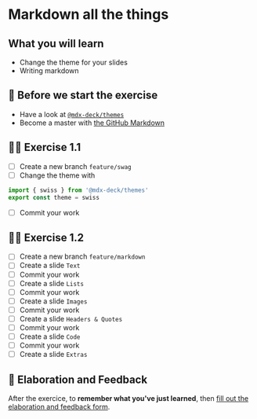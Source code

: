 # Markdown all the things

## What you will learn

- Change the theme for your slides
- Writing markdown

## 👾 Before we start the exercise

- Have a look at [`@mdx-deck/themes`](https://github.com/jxnblk/mdx-deck/blob/master/docs/themes.md)
- Become a master with [the GitHub Markdown](https://guides.github.com/features/mastering-markdown/)

## 👨‍🚀 Exercise 1.1

- [ ] Create a new branch `feature/swag`
- [ ] Change the theme with

```javascript
import { swiss } from '@mdx-deck/themes'
export const theme = swiss
```

- [ ] Commit your work

## 👨‍🚀 Exercise 1.2

- [ ] Create a new branch `feature/markdown`
- [ ] Create a slide `Text`
- [ ] Commit your work
- [ ] Create a slide `Lists`
- [ ] Commit your work
- [ ] Create a slide `Images`
- [ ] Commit your work
- [ ] Create a slide `Headers & Quotes`
- [ ] Commit your work
- [ ] Create a slide `Code`
- [ ] Commit your work
- [ ] Create a slide `Extras`

## 🏅 Elaboration and Feedback

After the exercice, to __remember what you've just learned__, then [fill out the elaboration and feedback form](https://airtable.com/shrBuZqOJL5UeLLF1?prefill_Name=GitHub%20102&prefill_Exercice=01).
